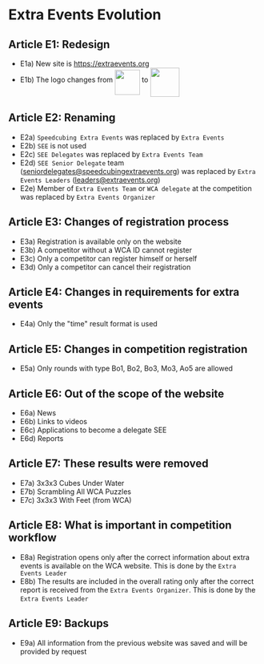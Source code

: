 # Extra Events Evolution

## Article E1: Redesign
- E1a) New site is <https://extraevents.org>
- E1b) The logo changes from <img src="https://speedcubingextraevents.org/Logo/Logo_Color.png" height="50" align="middle"/> to <img src="https://extraevents.org/logos/color.svg"  height="58" align="middle"/>

## Article E2: Renaming
- E2a) `Speedcubing Extra Events` was replaced by `Extra Events`
- E2b) `SEE` is not used
- E2c) `SEE Delegates` was replaced by `Extra Events Team`
- E2d) `SEE Senior Delegate` team (<seniordelegates@speedcubingextraevents.org>) was replaced by  `Extra Events Leaders` (<leaders@extraevents.org>)
- E2e) Member of `Extra Events Team` or `WCA delegate` at the competition was replaced by `Extra Events Organizer`

## Article E3: Changes of registration process
- E3a) Registration is available only on the website 
- E3b) A competitor without a WCA ID cannot register
- E3c) Only a competitor can register himself or herself
- E3d) Only a competitor can cancel their registration

## Article E4: Changes in requirements for extra events
- E4a) Only the "time" result format is used

## Article E5: Changes in competition registration
- E5a) Only rounds with type Bo1, Bo2, Bo3, Mo3, Ao5 are allowed

## Article E6: Out of the scope of the website
- E6a) News
- E6b) Links to videos
- E6c) Applications to become a delegate SEE
- E6d) Reports

## Article E7: These results were removed
- E7a) 3x3x3 Cubes Under Water 
- E7b) Scrambling All WCA Puzzles 
- E7c) 3x3x3 With Feet (from WCA)

## Article E8: What is important in сompetition workflow
- E8a) Registration opens only after the correct information about extra events is available on the WCA website. This is done by the `Extra Events Leader`
- E8b) The results are included in the overall rating only after the correct report is received from the `Extra Events Organizer`. This is done by the `Extra Events Leader`

## Article E9: Backups 
- E9a) All information from the previous website was saved and will be provided by request